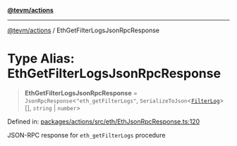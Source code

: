 [**@tevm/actions**](../README.md)

***

[@tevm/actions](../globals.md) / EthGetFilterLogsJsonRpcResponse

# Type Alias: EthGetFilterLogsJsonRpcResponse

> **EthGetFilterLogsJsonRpcResponse** = `JsonRpcResponse`\<`"eth_getFilterLogs"`, `SerializeToJson`\<[`FilterLog`](FilterLog.md)\>[], `string` \| `number`\>

Defined in: [packages/actions/src/eth/EthJsonRpcResponse.ts:120](https://github.com/evmts/tevm-monorepo/blob/main/packages/actions/src/eth/EthJsonRpcResponse.ts#L120)

JSON-RPC response for `eth_getFilterLogs` procedure
